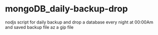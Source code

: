 # mongoDB_daily-backup-drop
nodjs script for daily backup and drop a database every night at 00:00Am and saved backup file az a gip file
